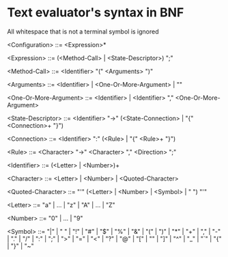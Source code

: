 # Text evaluator's syntax in BNF

All whitespace that is not a terminal symbol is ignored

\<Configuration> ::= \<Expression>*

\<Expression> ::= (\<Method-Call> | \<State-Descriptor>) ";"

\<Method-Call> ::= \<Identifier> "(" \<Arguments> ")"

\<Arguments> ::= \<Identifier> | \<One-Or-More-Argument> | ""

\<One-Or-More-Argument> ::=  \<Identifier> | \<Identifier> "," \<One-Or-More-Argument>

\<State-Descriptor> ::= \<Identifier> "->" (\<State-Connection> | "{" \<Connection>+ "}")

\<Connection> ::= \<Identifier> ":" (\<Rule> | "{" \<Rule>+ "}")

\<Rule> ::= \<Character> "->" \<Character> "," \<Direction> ";" 

\<Identifier> ::= (\<Letter> | \<Number>)+

\<Character> ::= \<Letter> | \<Number> | \<Quoted-Character>

\<Quoted-Character> ::= "'" (\<Letter> | \<Number> | \<Symbol> | " ") "'"

\<Letter> ::= "a" | ... | "z" | "A" | ... | "Z" 

\<Number> ::= "0" | ... | "9"

\<Symbol> ::=  "|" | " " | "!" | "#" | "$" | "%" | "&" | "(" | ")" | "*" | "+" | "," | "-" | "." | "/" | ":" | ";" | ">" | "=" | "<" | "?" | "@" | "[" | "\" | "]" | "^" | "_" | "`" | "{" | "}" | "~"